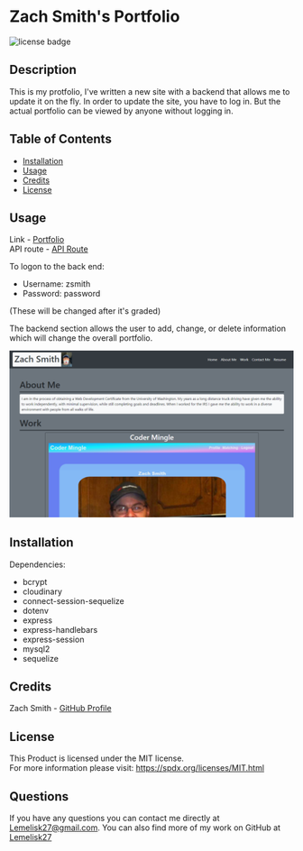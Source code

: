 # Zach Smith's Portfolio
![license badge](https://img.shields.io/badge/license-MIT-blue)
## Description
This is my protfolio, I've written a new site with a backend that allows me to update it on the fly. In order to update the site, you have to log in. But the actual portfolio can be viewed by anyone without logging in.
## Table of Contents
- [Installation](#installation)
- [Usage](#usage)
- [Credits](#credits)
- [License](#license)
## Usage
Link - [Portfolio](https://lemelisk27.herokuapp.com/)  
API route - [API Route](https://lemelisk27.herokuapp.com/api)  
  
To logon to the back end:
- Username: zsmith
- Password: password 
   
(These will be changed after it's graded)  
  
The backend section allows the user to add, change, or delete information which will change the overall portfolio.
  
![Screenshot](images/screenshot.png)
## Installation
Dependencies:
- bcrypt
- cloudinary
- connect-session-sequelize
- dotenv
- express
- express-handlebars
- express-session
- mysql2
- sequelize
## Credits
Zach Smith - [GitHub Profile](https://github.com/Lemelisk27)  
## License
This Product is licensed under the MIT license.  
For more information please visit: https://spdx.org/licenses/MIT.html
## Questions  
If you have any questions you can contact me directly at Lemelisk27@gmail.com. You can also find more of my work on GitHub at [Lemelisk27](https://github.com/Lemelisk27)